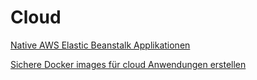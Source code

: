 # Cloud

[Native AWS Elastic Beanstalk Applikationen](native-aws-beanstalk-applikationen.md)

[Sichere Docker images für cloud Anwendungen erstellen](sichere-docker-images-fuer-cloud-anwendungen-erstellen.md)